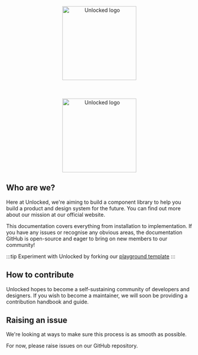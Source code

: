 <p class="darkLogo" style="text-align:center; margin-top:50px;">
  <a href="https://unlocked.to" target="_blank">
    <img  alt="Unlocked logo" width="200" src="https://unlocked.to/images/logo/logo.svg">
  </a>
</p>

<p class="lightLogo" style="text-align:center; margin-top:50px;">
  <a href="https://unlocked.to" target="_blank">
    <img  alt="Unlocked logo" width="200" src="https://unlocked.to/images/logo/logo-dark.svg">
  </a>
</p>

## Who are we?

Here at Unlocked, we're aiming to build a component library to help you build a product and design system for the future. You can find out more about our mission at our official website.

This documentation covers everything from installation to implementation. If you have any issues or recognise any obvious areas, the documentation GitHub is open-source and eager to bring on new members to our community!

:::tip
Experiment with Unlocked by forking our [playground template](https://codesandbox.io/s/unlocked-playground-3xxjez)
:::

## How to contribute

Unlocked hopes to become a self-sustaining community of developers and designers. If you wish to become a maintainer, we will soon be providing a contribution handbook and guide.

## Raising an issue

We're looking at ways to make sure this process is as smooth as possible.

For now, please raise issues on our GitHub repository.



